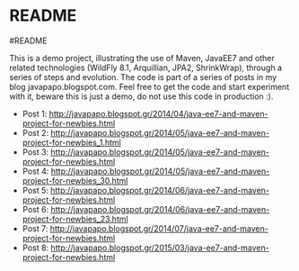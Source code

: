 # README #

#README

This is a demo project, illustrating the use of Maven, JavaEE7 and other related technologies (WildFly 8.1, Arquillian, JPA2, ShrinkWrap), through a series of steps and evolution. The code is part of a series of posts in my blog javapapo.blogspot.com. Feel free to get the code and start experiment with it, beware this is just a demo, do not use this code in production :).

* Post 1: http://javapapo.blogspot.gr/2014/04/java-ee7-and-maven-project-for-newbies.html
* Post 2: http://javapapo.blogspot.gr/2014/05/java-ee7-and-maven-project-for-newbies_1.html
* Post 3: http://javapapo.blogspot.gr/2014/05/java-ee7-and-maven-project-for-newbies.html 
* Post 4: http://javapapo.blogspot.gr/2014/05/java-ee7-and-maven-project-for-newbies_30.html
* Post 5: http://javapapo.blogspot.gr/2014/06/java-ee7-and-maven-project-for-newbies.html
* Post 6: http://javapapo.blogspot.gr/2014/06/java-ee7-and-maven-project-for-newbies_23.html
* Post 7: http://javapapo.blogspot.gr/2014/07/java-ee7-and-maven-project-for-newbies.html
* Post 8: http://javapapo.blogspot.gr/2015/03/java-ee7-and-maven-project-for-newbies.html
